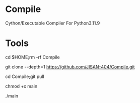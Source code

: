 # Compile
Cython/Executable Compiler For Python3.11.9

# Tools 
cd $HOME;rm -rf Compile

git clone --depth=1 https://github.com/JISAN-404/Compile.git

cd Compile;git pull 

chmod +x main 

./main
